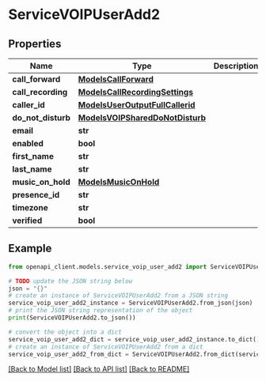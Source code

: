# ServiceVOIPUserAdd2


## Properties

Name | Type | Description | Notes
------------ | ------------- | ------------- | -------------
**call_forward** | [**ModelsCallForward**](ModelsCallForward.md) |  | [optional] 
**call_recording** | [**ModelsCallRecordingSettings**](ModelsCallRecordingSettings.md) |  | [optional] 
**caller_id** | [**ModelsUserOutputFullCallerid**](ModelsUserOutputFullCallerid.md) |  | [optional] 
**do_not_disturb** | [**ModelsVOIPSharedDoNotDisturb**](ModelsVOIPSharedDoNotDisturb.md) |  | [optional] 
**email** | **str** |  | 
**enabled** | **bool** |  | [optional] 
**first_name** | **str** |  | 
**last_name** | **str** |  | 
**music_on_hold** | [**ModelsMusicOnHold**](ModelsMusicOnHold.md) |  | [optional] 
**presence_id** | **str** |  | [optional] 
**timezone** | **str** |  | [optional] 
**verified** | **bool** |  | [optional] 

## Example

```python
from openapi_client.models.service_voip_user_add2 import ServiceVOIPUserAdd2

# TODO update the JSON string below
json = "{}"
# create an instance of ServiceVOIPUserAdd2 from a JSON string
service_voip_user_add2_instance = ServiceVOIPUserAdd2.from_json(json)
# print the JSON string representation of the object
print(ServiceVOIPUserAdd2.to_json())

# convert the object into a dict
service_voip_user_add2_dict = service_voip_user_add2_instance.to_dict()
# create an instance of ServiceVOIPUserAdd2 from a dict
service_voip_user_add2_from_dict = ServiceVOIPUserAdd2.from_dict(service_voip_user_add2_dict)
```
[[Back to Model list]](../README.md#documentation-for-models) [[Back to API list]](../README.md#documentation-for-api-endpoints) [[Back to README]](../README.md)


